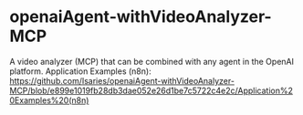 # openaiAgent-withVideoAnalyzer-MCP
A video analyzer (MCP) that can be combined with any agent in the OpenAI platform.
Application Examples (n8n): https://github.com/Isaries/openaiAgent-withVideoAnalyzer-MCP/blob/e899e1019fb28db3dae052e26d1be7c5722c4e2c/Application%20Examples%20(n8n)
